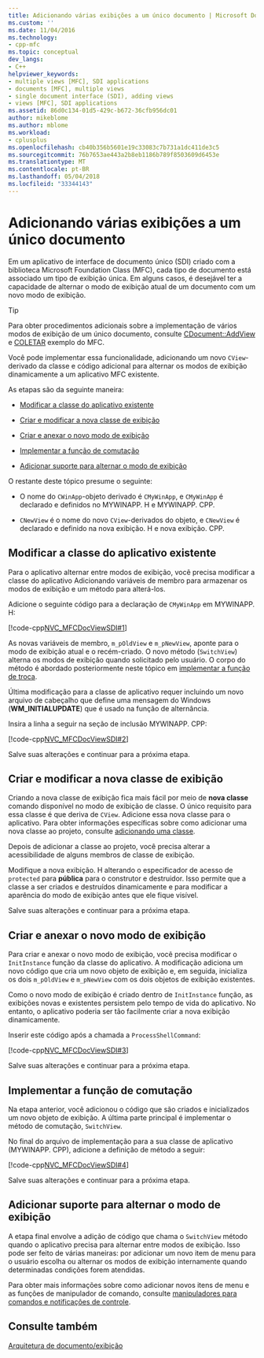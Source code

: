 ```yaml
---
title: Adicionando várias exibições a um único documento | Microsoft Docs
ms.custom: ''
ms.date: 11/04/2016
ms.technology:
- cpp-mfc
ms.topic: conceptual
dev_langs:
- C++
helpviewer_keywords:
- multiple views [MFC], SDI applications
- documents [MFC], multiple views
- single document interface (SDI), adding views
- views [MFC], SDI applications
ms.assetid: 86d0c134-01d5-429c-b672-36cfb956dc01
author: mikeblome
ms.author: mblome
ms.workload:
- cplusplus
ms.openlocfilehash: cb40b356b5601e19c33083c7b731a1dc411de3c5
ms.sourcegitcommit: 76b7653ae443a2b8eb1186b789f8503609d6453e
ms.translationtype: MT
ms.contentlocale: pt-BR
ms.lasthandoff: 05/04/2018
ms.locfileid: "33344143"
---
```

# <a name="adding-multiple-views-to-a-single-document"></a>Adicionando várias exibições a um único documento
Em um aplicativo de interface de documento único (SDI) criado com a biblioteca Microsoft Foundation Class (MFC), cada tipo de documento está associado um tipo de exibição única. Em alguns casos, é desejável ter a capacidade de alternar o modo de exibição atual de um documento com um novo modo de exibição.  
  
> [!TIP]
>  Para obter procedimentos adicionais sobre a implementação de vários modos de exibição de um único documento, consulte [CDocument::AddView](../mfc/reference/cdocument-class.md#addview) e [COLETAR](../visual-cpp-samples.md) exemplo do MFC.  
  
 Você pode implementar essa funcionalidade, adicionando um novo `CView`-derivado da classe e código adicional para alternar os modos de exibição dinamicamente a um aplicativo MFC existente.  
  
 As etapas são da seguinte maneira:  
  
-   [Modificar a classe do aplicativo existente](#vcconmodifyexistingapplicationa1)  
  
-   [Criar e modificar a nova classe de exibição](#vcconnewviewclassa2)  
  
-   [Criar e anexar o novo modo de exibição](#vcconattachnewviewa3)  
  
-   [Implementar a função de comutação](#vcconswitchingfunctiona4)  
  
-   [Adicionar suporte para alternar o modo de exibição](#vcconswitchingtheviewa5)  
  
 O restante deste tópico presume o seguinte:  
  
-   O nome do `CWinApp`-objeto derivado é `CMyWinApp`, e `CMyWinApp` é declarado e definidos no MYWINAPP. H e MYWINAPP. CPP.  
  
-   `CNewView` é o nome do novo `CView`-derivados do objeto, e `CNewView` é declarado e definido na nova exibição. H e nova exibição. CPP.  
  
##  <a name="vcconmodifyexistingapplicationa1"></a> Modificar a classe do aplicativo existente  
 Para o aplicativo alternar entre modos de exibição, você precisa modificar a classe do aplicativo Adicionando variáveis de membro para armazenar os modos de exibição e um método para alterá-los.  
  
 Adicione o seguinte código para a declaração de `CMyWinApp` em MYWINAPP. H:  
  
 [!code-cpp[NVC_MFCDocViewSDI#1](../mfc/codesnippet/cpp/adding-multiple-views-to-a-single-document_1.h)]  
  
 As novas variáveis de membro, `m_pOldView` e `m_pNewView`, aponte para o modo de exibição atual e o recém-criado. O novo método (`SwitchView`) alterna os modos de exibição quando solicitado pelo usuário. O corpo do método é abordado posteriormente neste tópico em [implementar a função de troca](#vcconswitchingfunctiona4).  
  
 Última modificação para a classe de aplicativo requer incluindo um novo arquivo de cabeçalho que define uma mensagem do Windows (**WM_INITIALUPDATE**) que é usado na função de alternância.  
  
 Insira a linha a seguir na seção de inclusão MYWINAPP. CPP:  
  
 [!code-cpp[NVC_MFCDocViewSDI#2](../mfc/codesnippet/cpp/adding-multiple-views-to-a-single-document_2.cpp)]  
  
 Salve suas alterações e continuar para a próxima etapa.  
  
##  <a name="vcconnewviewclassa2"></a> Criar e modificar a nova classe de exibição  
 Criando a nova classe de exibição fica mais fácil por meio de **nova classe** comando disponível no modo de exibição de classe. O único requisito para essa classe é que deriva de `CView`. Adicione essa nova classe para o aplicativo. Para obter informações específicas sobre como adicionar uma nova classe ao projeto, consulte [adicionando uma classe](../ide/adding-a-class-visual-cpp.md).  
  
 Depois de adicionar a classe ao projeto, você precisa alterar a acessibilidade de alguns membros de classe de exibição.  
  
 Modifique a nova exibição. H alterando o especificador de acesso de `protected` para **pública** para o construtor e destruidor. Isso permite que a classe a ser criados e destruídos dinamicamente e para modificar a aparência do modo de exibição antes que ele fique visível.  
  
 Salve suas alterações e continuar para a próxima etapa.  
  
##  <a name="vcconattachnewviewa3"></a> Criar e anexar o novo modo de exibição  
 Para criar e anexar o novo modo de exibição, você precisa modificar o `InitInstance` função da classe do aplicativo. A modificação adiciona um novo código que cria um novo objeto de exibição e, em seguida, inicializa os dois `m_pOldView` e `m_pNewView` com os dois objetos de exibição existentes.  
  
 Como o novo modo de exibição é criado dentro de `InitInstance` função, as exibições novas e existentes persistem pelo tempo de vida do aplicativo. No entanto, o aplicativo poderia ser tão facilmente criar a nova exibição dinamicamente.  
  
 Inserir este código após a chamada a `ProcessShellCommand`:  
  
 [!code-cpp[NVC_MFCDocViewSDI#3](../mfc/codesnippet/cpp/adding-multiple-views-to-a-single-document_3.cpp)]  
  
 Salve suas alterações e continuar para a próxima etapa.  
  
##  <a name="vcconswitchingfunctiona4"></a> Implementar a função de comutação  
 Na etapa anterior, você adicionou o código que são criados e inicializados um novo objeto de exibição. A última parte principal é implementar o método de comutação, `SwitchView`.  
  
 No final do arquivo de implementação para a sua classe de aplicativo (MYWINAPP. CPP), adicione a definição de método a seguir:  
  
 [!code-cpp[NVC_MFCDocViewSDI#4](../mfc/codesnippet/cpp/adding-multiple-views-to-a-single-document_4.cpp)]  
  
 Salve suas alterações e continuar para a próxima etapa.  
  
##  <a name="vcconswitchingtheviewa5"></a> Adicionar suporte para alternar o modo de exibição  
 A etapa final envolve a adição de código que chama o `SwitchView` método quando o aplicativo precisa para alternar entre modos de exibição. Isso pode ser feito de várias maneiras: por adicionar um novo item de menu para o usuário escolha ou alternar os modos de exibição internamente quando determinadas condições forem atendidas.  
  
 Para obter mais informações sobre como adicionar novos itens de menu e as funções de manipulador de comando, consulte [manipuladores para comandos e notificações de controle](../mfc/handlers-for-commands-and-control-notifications.md).  
  
## <a name="see-also"></a>Consulte também  
 [Arquitetura de documento/exibição](../mfc/document-view-architecture.md)

